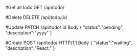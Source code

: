 #Get all todo
GET /api/todo/

#Delete
DELETE /api/todo/:id

#Update
PATCH /api/todo/:id
Body
{
"status":"pending",
"description":"yyyy"
}

#Create
POST /api/todo/ HTTP/1.1
Body
{
"status":"waiting",
"description":"React."
}
